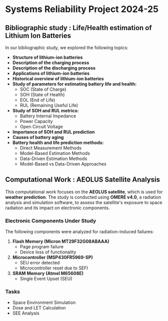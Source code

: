# Systems Reliability Project 2024-25

## Bibliographic study : Life/Health estimation of Lithium Ion Batteries  

In our bibliographic study, we explored the following topics:  

- **Structure of lithium-ion batteries**  
- **Description of the charging process**  
- **Description of the discharging process**  
- **Applications of lithium-ion batteries**  
- **Historical overview of lithium-ion batteries**  
- **Study of parameters for estimating battery life and health:**  
  - SOC (State of Charge)  
  - SOH (State of Health)  
  - EOL (End of Life)  
  - RUL (Remaining Useful Life)  
- **Study of SOH and RUL metrics:**  
  - Battery Internal Impedance  
  - Power Capacity  
  - Open Circuit Voltage  
- **Importance of SOH and RUL prediction**  
- **Causes of battery aging**  
- **Battery health and life prediction methods:**
  - Direct Measurement Methods
  - Model-Based Estimation Methods
  - Data-Driven Estimation Methods
  - Model-Based vs Data-Driven Approaches

 
## Computational Work : AEOLUS Satellite Analysis  

This computational work focuses on the **AEOLUS satellite**, which is used for **weather prediction**. The study is conducted using **OMERE v4.0**, a radiation analysis and simulation software, to assess the satellite's exposure to space radiation and its impact on electronic components.  

### Electronic Components Under Study  
The following components were analyzed for radiation-induced failures:  
1. **Flash Memory (Micron MT29F32G08ABAAA)**  
   - Page program failure  
   - Device loss of functionality  
2. **Microcontroller (MSP430FR5969-SP)**  
   - SEU error detected  
   - Microcontroller reset due to SEFI
3. **SRAM Memory (Atmel M65608E)**  
   - Single Event Upset (SEU)

### Tasks 
- Space Environment Simulation
- Dose and LET Calculation
- SEE Analysis


